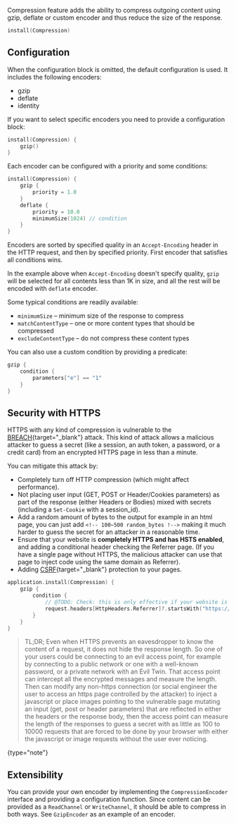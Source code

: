 [//]: # (title: Compression)
[//]: # (caption: Enable HTTP Compression Facilities)
[//]: # (category: servers)
[//]: # (permalink: /servers/features/compression.html)
[//]: # (feature: feature)
[//]: # (artifact: io.ktor)
[//]: # (class: io.ktor.features.Compression)
[//]: # (redirect_from: redirect_from)
[//]: # (- /features/compression.html: - /features/compression.html)
[//]: # (ktor_version_review: 1.0.0)

Compression feature adds the ability to compress outgoing content using gzip, deflate or custom encoder and thus reduce the
size of the response.

```kotlin
install(Compression)
```



## Configuration

When the configuration block is omitted, the default configuration is used. It includes
 the following encoders:
 
 * gzip
 * deflate
 * identity
 
If you want to select specific encoders you need to provide a configuration block:

```kotlin
install(Compression) {
    gzip()
}
```

Each encoder can be configured with a priority and some conditions: 

```kotlin
install(Compression) {
    gzip {
        priority = 1.0
    }
    deflate {
        priority = 10.0 
        minimumSize(1024) // condition
    }
}
```

Encoders are sorted by specified quality in an `Accept-Encoding` header in the HTTP request, and
then by specified priority. First encoder that satisfies all conditions wins.

In the example above when `Accept-Encoding` doesn't specify quality, `gzip` will be selected for all contents 
less than 1K in size, and all the rest will be encoded with `deflate` encoder. 

Some typical conditions are readily available:

* `minimumSize` – minimum size of the response to compress
* `matchContentType` – one or more content types that should be compressed
* `excludeContentType` – do not compress these content types

You can also use a custom condition by providing a predicate:

```kotlin
gzip {
    condition {
        parameters["e"] == "1"
    }
}
```

## Security with HTTPS

HTTPS with any kind of compression is vulnerable to the [BREACH](https://en.wikipedia.org/wiki/BREACH){target="_blank"} attack.
This kind of attack allows a malicious attacker to guess a secret (like a session, an auth token, a password,
or a credit card) from an encrypted HTTPS page in less than a minute.

You can mitigate this attack by:

* Completely turn off HTTP compression (which might affect performance).
* Not placing user input (GET, POST or Header/Cookies parameters) as part of the response (either Headers or Bodies) mixed with secrets (including a `Set-Cookie` with a session_id).
* Add a random amount of bytes to the output for example in an html page, you can just add `<!-- 100~500 random_bytes !-->` making it much harder to guess the secret for an attacker in a reasonable time.
* Ensure that your website is **completely HTTPS and has HSTS enabled**, and adding a conditional header checking the Referrer page. (If you have a single page without HTTPS, the malicious attacker can use that page to inject code using the same domain as Referrer).
* Adding [CSRF](https://en.wikipedia.org/wiki/Cross-site_request_forgery){target="_blank"} protection to your pages.

```kotlin
application.install(Compression) {
    gzip {
        condition {
            // @TODO: Check: this is only effective if your website is completely HTTPS and has HSTS enabled. 
            request.headers[HttpHeaders.Referrer]?.startsWith("https://my.domain/") == true
        }
    }
}
```

>TL;DR; Even when HTTPS prevents an eavesdropper to know the content of a request, it does not hide the response length.
>So one of your users could be connecting to an evil access point, for example by connecting to a public network
>or one with a well-known password, or a private network with an Evil Twin. That access point can intercept all the
>encrypted messages and measure the length. Then can modify any non-https connection (or social engineer the user to
>access an https page controlled by the attacker) to inject a javascript or place images pointing to the vulnerable
>page mutating an input (get, post or header parameters) that are reflected in either the headers or the response body,
>then the access point can measure the length of the responses to guess a secret with as little as 100 to 10000 requests
>that are forced to be done by your browser with either the javascript or image requests without the user ever noticing.
>
{type="note"}

## Extensibility

You can provide your own encoder by implementing the `CompressionEncoder` interface and providing a configuration function. 
Since content can be provided as a `ReadChannel` or `WriteChannel`, it should be able to compress in both ways. 
See `GzipEncoder` as an example of an encoder. 